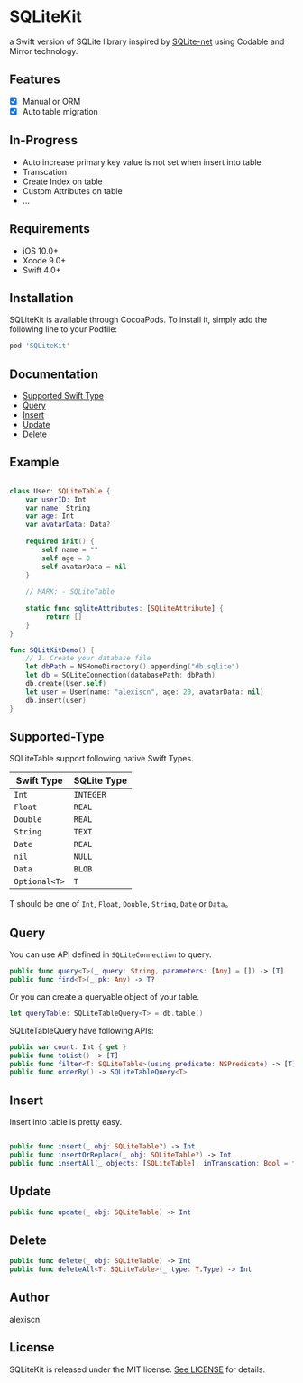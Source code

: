 
# SQLiteKit

a Swift version of SQLite library inspired by [SQLite-net](https://github.com/praeclarum/sqlite-net/) using Codable and Mirror technology.

## Features

- [x] Manual or ORM 
- [x] Auto table migration

## In-Progress

* Auto increase primary key value is not set when insert into table
* Transcation
* Create Index on table
* Custom Attributes on table
* ...

## Requirements

- iOS 10.0+
- Xcode 9.0+ 
- Swift 4.0+

## Installation


SQLiteKit is available through CocoaPods. To install it, simply add the following line to your Podfile:


```ruby
pod 'SQLiteKit'
```

## Documentation

- [Supported Swift Type](#supported-type)
- [Query](#query)
- [Insert](#insert)
- [Update](#update)
- [Delete](#delete)

## Example 

```swift

class User: SQLiteTable {
    var userID: Int
    var name: String
    var age: Int
    var avatarData: Data?
     
    required init() {
        self.name = ""
        self.age = 0
        self.avatarData = nil
    }
     
    // MARK: - SQLiteTable
     
    static func sqliteAttributes: [SQLiteAttribute] {
         return []
    }
}

func SQLitKitDemo() {
    // 1. Create your database file
    let dbPath = NSHomeDirectory().appending("db.sqlite")
    let db = SQLiteConnection(databasePath: dbPath)
    db.create(User.self)
    let user = User(name: "alexiscn", age: 20, avatarData: nil)
    db.insert(user)
}
```

## Supported-Type

SQLiteTable support following native Swift Types.

| Swift Type      | SQLite Type |
| --------------- | ----------- |
| `Int`           | `INTEGER`   |
| `Float `        | `REAL`      |
| `Double `       | `REAL`      |
| `String`        | `TEXT`      |
| `Date`          | `REAL`      |
| `nil`           | `NULL`      |
| `Data`          | `BLOB`      |
| `Optional<T>`   | `T`         |

T should be one of  `Int`, `Float`, `Double`, `String`, `Date` or `Data`。

## Query

You can use API defined in `SQLiteConnection` to query.

```swift
public func query<T>(_ query: String, parameters: [Any] = []) -> [T]
public func find<T>(_ pk: Any) -> T?
```

Or you can create a queryable object of your table.

```swift
let queryTable: SQLiteTableQuery<T> = db.table() 
```

SQLiteTableQuery<T> have following APIs: 

```swift
public var count: Int { get }
public func toList() -> [T]
public func filter<T: SQLiteTable>(using predicate: NSPredicate) -> [T]
public func orderBy() -> SQLiteTableQuery<T>
```

## Insert

Insert into table is pretty easy.

```swift

public func insert(_ obj: SQLiteTable?) -> Int
public func insertOrReplace(_ obj: SQLiteTable?) -> Int
public func insertAll(_ objects: [SQLiteTable], inTranscation: Bool = false) -> Int
```

## Update

```swift
public func update(_ obj: SQLiteTable) -> Int

```

## Delete

```swift
public func delete(_ obj: SQLiteTable) -> Int
public func deleteAll<T: SQLiteTable>(_ type: T.Type) -> Int
```

## Author

alexiscn

## License

SQLiteKit is released under the MIT license. [See LICENSE](https://github.com/alexiscn/SQLiteKit/blob/master/LICENSE) for details.
